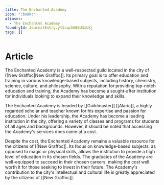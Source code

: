```yaml
---
title: The Enchanted Academy
icon: ":book:"
aliases:
  - The Enchanted Academy
foundryId: JournalEntry.ytScqx5A0BU3xUXj
tags: []
---
```


# Article
The Enchanted Academy is a well-respected guild located in the city of [[New Graffoc|New Graffoc]]. Its primary goal is to offer education and training in various knowledge-based subjects, including history, chemistry, science, culture, and philosophy. With a reputation for providing top-notch education and training, the Academy has become a sought-after institution for individuals looking to expand their knowledge and skills.

The Enchanted Academy is headed by [[Guildmaster]] [[Alaric]], a highly regarded scholar and teacher known for his expertise and passion for education. Under his leadership, the Academy has become a leading institution in the city, offering a variety of classes and programs for students of all ages and backgrounds. However, it should be noted that accessing the Academy's services does come at a cost.

Despite the cost, the Enchanted Academy remains a valuable resource for the citizens of [[New Graffoc]]. Its focus on knowledge-based subjects, as opposed to magic or physical skills, allows the institution to provide a high level of education in its chosen fields. The graduates of the Academy are well-equipped to succeed in their chosen careers, making the cost well worth it for those seeking to invest in their future. The Academy's contribution to the city's intellectual and cultural life is greatly appreciated by the citizens of [[New Graffoc]].